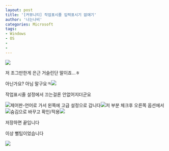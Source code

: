 ```yaml
---
layout: post
title: '[커뮤니티] 작업표시줄 입력표시기 없애기'
author: '나는나비'
categories: Microsoft
tags:
- Windows
- OS
-
-
---
```



<script> location.href='https://cafe.naver.com/develoid/757482' ; </script>

<p><img src="https://cafeptthumb-phinf.pstatic.net/MjAxNzExMTBfNDEg/MDAxNTEwMjkxODUwMzg1.80sWugXQk-LHOo3r8y8xXiueIfNfc8bTuhdynl_LIqMg.-HOZ222YfWhzVyEEW4wEMv63iWgNmhtIU2F0CPRFgQIg.PNG.mdbs2/0.png?type=w740"><p>저 조그만한게 은근 거슬린단 말이죠...ㅎ</p>
<p>아닌가요? 아님 말구요ㅋ<img src="https://cafeptthumb-phinf.pstatic.net/MjAxNzExMTBfMTA3/MDAxNTEwMjkxODUwNjIz.TFVt1h2GEoQ7LPEDWQjr3-EKTMW0BcjCIpMzMGjABm8g.zPB8Pbe90SyWQGpEe9hnYX7ib06s5hw7zLen-RW_YSAg.PNG.mdbs2/1.png?type=w740"></p>
<p>작업표시줄 설정에서 끄는걸론 안없어지더군요</p>
<p><img src="https://cafeptthumb-phinf.pstatic.net/MjAxNzExMTBfMTk0/MDAxNTEwMjkxODUwNzcz.ruw_FPIaIYD2D3-nujqER7ngJFhu7tUAi0gLz1ya4Egg.5JhCWuUMPWXNvj9LwQYswqySzwsowGARiYUApxtmVe8g.PNG.mdbs2/2.png?type=w740">제어판-언어로 가서 왼쪽에 고급 설정으로 갑니다<img src="https://cafeptthumb-phinf.pstatic.net/MjAxNzExMTBfMTk4/MDAxNTEwMjkxODUwOTM0.kNtfZDHHEn7n1CzE37mwEE20oJ3jZzJfBHnl624-ktMg.ekVOqmdQ52pajz-TZn_PgxRRIaAtTJdtq2Z1hboIBncg.PNG.mdbs2/3.png?type=w740">저 부분 체크후 오른쪽 옵션에서<img src="https://cafeptthumb-phinf.pstatic.net/MjAxNzExMTBfNDcg/MDAxNTEwMjkxODUxMTIz.TBJ7m0l8aHLvNmdFGnrELikHrP0-Udqtiq9x1Aw9bMgg.r8pTKJ-eWA79euHJ6-7D4Ys2rRm-U82ffXtwHJf5jj4g.PNG.mdbs2/4.png?type=w740">숨김으로 바꾸고 확인/적용<img src="https://cafeptthumb-phinf.pstatic.net/MjAxNzExMTBfMjU0/MDAxNTEwMjkxODUxMzMw.jW4iISWIawZdqwfKKQ0GfS2Rrh7rCgR1o8MJ0T8IISQg.HyZCYMUejqqJcgg3CO9aKTVG2AyZb0Mi9PCaS81kDwUg.PNG.mdbs2/5.png?type=w740"></p>
<p>저장하면 끝입니다</p>
<p>이상 뻘팁이었습니다</p>
<p><img src="https://gfmarket-phinf.pstatic.net/moon_and_james/original_2.png?type=p50_50"></p>
